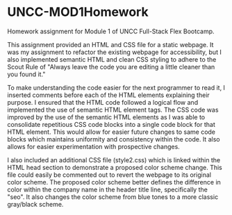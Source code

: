 # UNCC-MOD1Homework
Homework assignment for Module 1 of UNCC Full-Stack Flex Bootcamp.

This assignment provided an HTML and CSS file for a static webpage. It was my assignment to refactor the existing webpage for accessibility, but I also implemented semantic HTML and clean CSS styling to adhere to the Scout Rule of "Always leave the code you are editing a little cleaner than you found it."

To make understanding the code easier for the next programmer to read it, I inserted comments before each of the HTML elements explaining their purpose. I ensured that the HTML code followed a logical flow and implemented the use of semantic HTML element tags. The CSS code was improved by the use of the semantic HTML elements as I was able to consolidate repetitious CSS code blocks into a single code block for that HTML element. This would allow for easier future changes to same code blocks which maintains uniformity and consistency within the code. It also allows for easier experimentation with prospective changes.

I also included an additional CSS file (style2.css) which is linked within the HTML head section to demonstrate a proposed color scheme change. This file could easily be commented out to revert the webpage to its original color scheme. The proposed color scheme better defines the difference in color within the company name in the header title line, specifically the "seo". It also changes the color scheme from blue tones to a more classic gray/black scheme.
